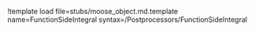 !template load file=stubs/moose_object.md.template name=FunctionSideIntegral syntax=/Postprocessors/FunctionSideIntegral